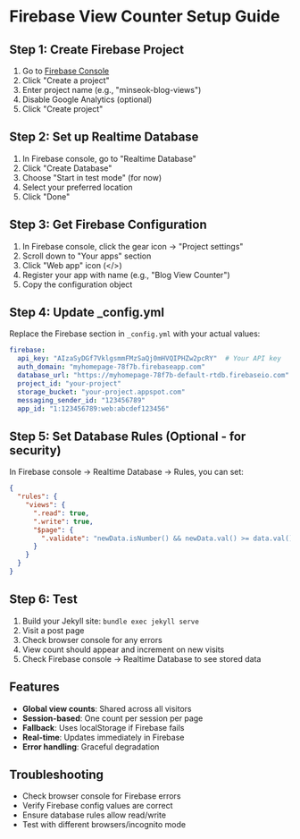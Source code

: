# Firebase View Counter Setup Guide

## Step 1: Create Firebase Project

1. Go to [Firebase Console](https://console.firebase.google.com/)
2. Click "Create a project"
3. Enter project name (e.g., "minseok-blog-views")
4. Disable Google Analytics (optional)
5. Click "Create project"

## Step 2: Set up Realtime Database

1. In Firebase console, go to "Realtime Database"
2. Click "Create Database"
3. Choose "Start in test mode" (for now)
4. Select your preferred location
5. Click "Done"

## Step 3: Get Firebase Configuration

1. In Firebase console, click the gear icon → "Project settings"
2. Scroll down to "Your apps" section
3. Click "Web app" icon (</>) 
4. Register your app with name (e.g., "Blog View Counter")
5. Copy the configuration object

## Step 4: Update _config.yml

Replace the Firebase section in `_config.yml` with your actual values:

```yaml
firebase:
  api_key: "AIzaSyDGf7VklgsmmFMzSaQj0mHVQIPHZw2pcRY"  # Your API key
  auth_domain: "myhomepage-78f7b.firebaseapp.com"
  database_url: "https://myhomepage-78f7b-default-rtdb.firebaseio.com"
  project_id: "your-project"
  storage_bucket: "your-project.appspot.com"
  messaging_sender_id: "123456789"
  app_id: "1:123456789:web:abcdef123456"
```

## Step 5: Set Database Rules (Optional - for security)

In Firebase console → Realtime Database → Rules, you can set:

```json
{
  "rules": {
    "views": {
      ".read": true,
      ".write": true,
      "$page": {
        ".validate": "newData.isNumber() && newData.val() >= data.val()"
      }
    }
  }
}
```

## Step 6: Test

1. Build your Jekyll site: `bundle exec jekyll serve`
2. Visit a post page
3. Check browser console for any errors
4. View count should appear and increment on new visits
5. Check Firebase console → Realtime Database to see stored data

## Features

- **Global view counts**: Shared across all visitors
- **Session-based**: One count per session per page
- **Fallback**: Uses localStorage if Firebase fails
- **Real-time**: Updates immediately in Firebase
- **Error handling**: Graceful degradation

## Troubleshooting

- Check browser console for Firebase errors
- Verify Firebase config values are correct
- Ensure database rules allow read/write
- Test with different browsers/incognito mode
